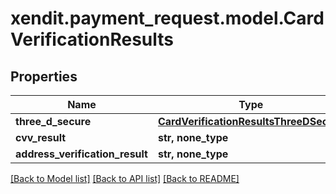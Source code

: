 # xendit.payment_request.model.CardVerificationResults


## Properties
Name | Type | Description | Notes
------------ | ------------- | ------------- | -------------
**three_d_secure** | [**CardVerificationResultsThreeDSecure**](CardVerificationResultsThreeDSecure.md) |  | [optional] 
**cvv_result** | **str, none_type** |  | [optional] 
**address_verification_result** | **str, none_type** |  | [optional] 

[[Back to Model list]](../README.md#documentation-for-models) [[Back to API list]](../README.md#documentation-for-api-endpoints) [[Back to README]](../README.md)


